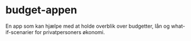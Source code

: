 # budget-appen
En app som kan hjælpe med at holde overblik over budgetter, lån og what-if-scenarier for privatpersoners økonomi.
